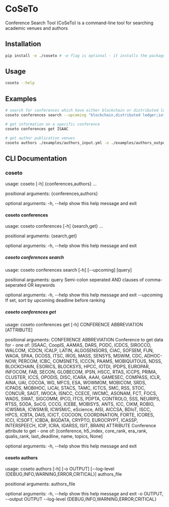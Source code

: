 # CoSeTo
Conference Search Tool (CoSeTo) is a command-line tool for searching academic venues and authors

## Installation
```bash
pip install -e ./coseto # -e flag is optional - it installs the package in editable mode
```

## Usage
```bash
coseto --help
```
## Examples
```bash
# search for conferences which have either blockchain or distributed ledger and either iot or internet of things in their call-for-papers
coseto conferences search --upcoming "blockchain,distributed ledger;iot" > report.txt

# get information on a specific conference
coseto conferences get ISAAC

# get author publication venues
coseto authors ./examples/authors_input.yml -o ./examples/authors_output.yml
```
## CLI Documentation
### coseto
usage: coseto [-h] {conferences,authors} ...

positional arguments:
  {conferences,authors}

optional arguments:
  -h, --help            show this help message and exit

#### coseto conferences
usage: coseto conferences [-h] {search,get} ...

positional arguments:
  {search,get}

optional arguments:
  -h, --help    show this help message and exit

##### coseto conferences search
usage: coseto conferences search [-h] [--upcoming] [query]

positional arguments:
  query       Semi-colon seperated AND clauses of comma-seperated OR keywords

optional arguments:
  -h, --help  show this help message and exit
  --upcoming  If set, sort by upcoming deadline before ranking

##### coseto conferences get
usage: coseto conferences get [-h] CONFERENCE ABBREVIATION [ATTRIBUTE]

positional arguments:
  CONFERENCE ABBREVIATION
                        Conference to get data for - one of: [ISAAC, CoopIS,
                        AAMAS, DARS, PODC, ICDCS, SIROCCO, WALCOM, ICDCN,
                        ICALP, LATIN, ALGOSENSORS, CIAC, SOFSEM, FUN, WAOA,
                        SPAA, DCOSS, ITSC, IROS, MASS, SENSYS, MSWIM, CDC,
                        ADHOC-NOW, PERCOM, ICBC, COMSNETS, ICCCN, PAAMS,
                        MOBIQUITOUS, NDSS, BLOCKCHAIN, ESORICS, BLOCKSYS,
                        HPCC, IOTDI, IPDPS, EUROPAR, INFOCOM, FAB, SECON,
                        GLOBECOM, IPSN, HSCC, RTAS, ICCPS, PRIMA, CLUSTER,
                        ICCS, OPODIS, DISC, ICARA, AAAI, GAMESEC, COMPASS,
                        ICLR, AINA, UAI, COCOA, WG, MFCS, ESA, WOWMOM,
                        MOBICOM, SRDS, ICPADS, MOBIHOC, IJCAI, STACS, TAMC,
                        ICTCS, SMC, RSS, STOC, CONCUR, SAGT, IWOCA, ISNCC,
                        CCECE, IWCMC, ASONAM, FCT, FOCS, WADS, SWAT, SIGCOMM,
                        IPCO, ITCS, PDPTA, CONTROLO, SSS, NEURIPS, RTSS, SODA,
                        SoCG, CCCG, ICEBE, MOBISYS, ANTS, ICC, CIKM, ROBIO,
                        ICWSM/A, ICWSM/B, ICWSM/C, eScience, AISI, AICCSA,
                        BDIoT, ISCC, HPCS, ICBTA, DAIS, ICICT, COCOON,
                        COORDINATION, FORTE, ICORES, ICCI, ICSOFT, ICBDA,
                        BIGDATA, CRYPTO, EUROCRYPT, ICASSP, INTERSPEECH, ICIP,
                        ICRA, IGARSS, ISIT, BRAIN]
  ATTRIBUTE             Conference attribute to get - one of: [conference,
                        h5_index, core_rank, era_rank, qualis_rank,
                        last_deadline, name, topics, None]

optional arguments:
  -h, --help            show this help message and exit

#### coseto authors
usage: coseto authors [-h] [-o OUTPUT]
                             [--log-level {DEBUG,INFO,WARNING,ERROR,CRITICAL}]
                             authors_file

positional arguments:
  authors_file

optional arguments:
  -h, --help            show this help message and exit
  -o OUTPUT, --output OUTPUT
  --log-level {DEBUG,INFO,WARNING,ERROR,CRITICAL}
